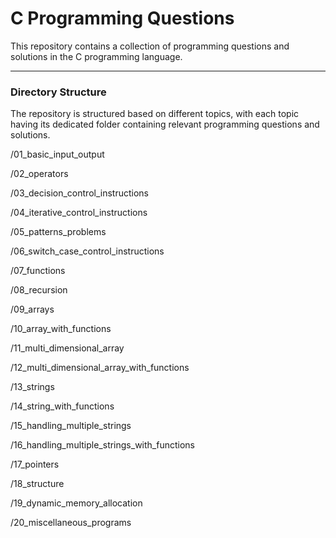 <h1>C Programming Questions</h1>
This repository contains a collection of programming questions and solutions in the C programming language. 
<hr>
<h3>Directory Structure</h3>

The repository is structured based on different topics, with each topic having its dedicated folder containing relevant programming questions and solutions.


/01_basic_input_output

/02_operators

/03_decision_control_instructions

/04_iterative_control_instructions

/05_patterns_problems

/06_switch_case_control_instructions

/07_functions

/08_recursion

/09_arrays

/10_array_with_functions

/11_multi_dimensional_array

/12_multi_dimensional_array_with_functions

/13_strings

/14_string_with_functions

/15_handling_multiple_strings

/16_handling_multiple_strings_with_functions

/17_pointers

/18_structure

/19_dynamic_memory_allocation

/20_miscellaneous_programs


